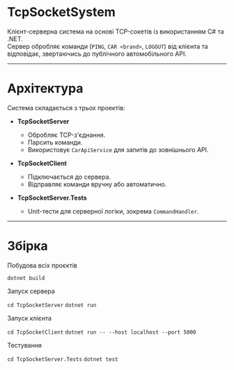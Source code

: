 # TcpSocketSystem

Клієнт-серверна система на основі TCP-сокетів із використанням C# та .NET.  
Сервер обробляє команди (`PING`, `CAR <brand>`, `LOGOUT`) від клієнта та відповідає, звертаючись до публічного автомобільного API.

---

# Архітектура

Система складається з трьох проектів:

- **TcpSocketServer**
    - Обробляє TCP-з'єднання.
    - Парсить команди.
    - Використовує `CarApiService` для запитів до зовнішнього API.

- **TcpSocketClient**
    - Підключається до сервера.
    - Відправляє команди вручну або автоматично.

- **TcpSocketServer.Tests**
    - Unit-тести для серверної логіки, зокрема `CommandHandler`.

---

# Збірка

Побудова всіх проєктів

`dotnet build`

Запуск сервера

`cd TcpSocketServer`
`dotnet run`

Запуск клієнта

`cd TcpSocketClient`
`dotnet run -- --host localhost --port 5000`

Тестування

`cd TcpSocketServer.Tests`
`dotnet test`
